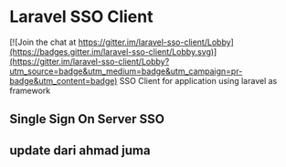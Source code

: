 # Laravel SSO Client

[![Join the chat at https://gitter.im/laravel-sso-client/Lobby](https://badges.gitter.im/laravel-sso-client/Lobby.svg)](https://gitter.im/laravel-sso-client/Lobby?utm_source=badge&utm_medium=badge&utm_campaign=pr-badge&utm_content=badge)
SSO Client for application using laravel as framework

## Single Sign On Server SSO
## update dari ahmad juma
